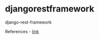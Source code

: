 # djangorestframework
django-rest-framework

References - [link](https://www.django-rest-framework.org/api-guide/generic-views/)
